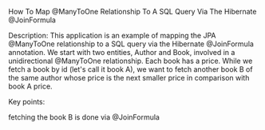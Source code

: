 How To Map @ManyToOne Relationship To A SQL Query Via The Hibernate @JoinFormula

Description: This application is an example of mapping the JPA @ManyToOne relationship to a SQL query via the Hibernate @JoinFormula annotation. We start with two entities, Author and Book, involved in a unidirectional @ManyToOne relationship. Each book has a price. While we fetch a book by id (let's call it book A), we want to fetch another book B of the same author whose price is the next smaller price in comparison with book A price.

Key points:

fetching the book B is done via @JoinFormula